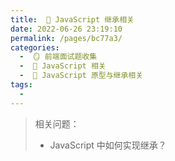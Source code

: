 ```yaml
---
title:  🍏 JavaScript 继承相关
date: 2022-06-26 23:19:10
permalink: /pages/bc77a3/
categories:
  -  🪞 前端面试题收集
  -  🗾 JavaScript 相关
  -  🍎 JavaScript 原型与继承相关
tags:
  - 
---
```

> 相关问题：
>
> + JavaScript 中如何实现继承？